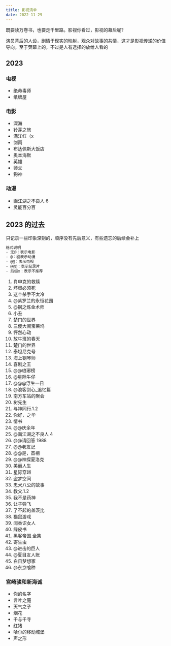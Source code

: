 ```yaml
---
title: 影视清单
date: 2022-11-29
---
```


既要读万卷书，也要走千里路。影视你看过，影视的幕后呢?

演员背后的人设，剧情于现实的映射，观众对故事的共情，这才是影视传递的价值导向。至于荧幕上的，不过是人有选择的放给人看的

## 2023

### 电视

- 绝命毒师
- 纸牌屋

### 电影

- 深海
- 铃芽之旅
- 满江红（x
- 剑雨
- 布达佩斯大饭店
- 奥本海默
- 英雄
- 师父
- 狗神

### 动漫

- 画江湖之不良人 6
- 灵能百分百

## 2023 的过去

只记录一些印象深刻的，顺序没有先后意义，有些遗忘的后续会补上

```txt
格式说明
- 无@：表示电影
- @：剧表示动漫
- @@：表示电视
- @@@：表示纪录片
- 后缀x：表示不推荐
```

1. 肖申克的救赎
2. 坏蛋必须死
3. 这个杀手不太冷
4. @紫罗兰的永恒花园
5. @钢之炼金术师
6. 小丑
7. 楚门的世界
8. 三傻大闹宝莱坞
9. 怦然心动
10. 放牛班的春天
11. 楚门的世界
12. 泰坦尼克号
13. 海上钢琴师
14. 喜剧之王
15. @@琅琊榜
16. @星际牛仔
17. @@@浮生一日
18. @浪客剑心\_追忆篇
19. 南方车站的聚会
20. 树先生
21. 与神同行.1.2
22. 你好，之华
23. 情书
24. @@庆余年
25. @画江湖之不良人 4
26. @@请回答 1988
27. @@老友记
28. @@是，首相
29. @@神探夏洛克
30. 美丽人生
31. 星际穿越
32. 盗梦空间
33. 忠犬八公的故事
34. 教父.1.2
35. 我不是药神
36. 让子弹飞
37. 了不起的盖茨比
38. 猫鼠游戏
39. 闻香识女人
40. 绿皮书
41. 黑客帝国.全集
42. 寄生虫
43. @进击的巨人
44. @夏目友人账
45. 白日梦想家
46. @东京喰种

### 宫崎骏和新海诚

- 你的名字
- 言叶之庭
- 天气之子
- 烟花
- 千与千寻
- 红猪
- 哈尔的移动城堡
- 声之形
